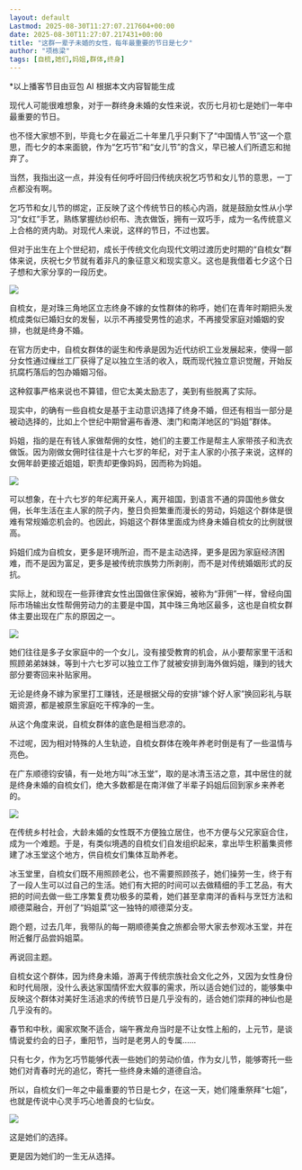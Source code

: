 ```yaml
---
layout: default
Lastmod: 2025-08-30T11:27:07.217604+00:00
date: 2025-08-30T11:27:07.217431+00:00
title: "这群一辈子未婚的女性，每年最重要的节日是七夕"
author: "项栋梁"
tags: [自梳,她们,妈姐,群体,终身]
---
```


\*以上播客节目由豆包 AI 根据本文内容智能生成

现代人可能很难想象，对于一群终身未婚的女性来说，农历七月初七是她们一年中最重要的节日。

也不怪大家想不到，毕竟七夕在最近二十年里几乎只剩下了“中国情人节”这一个意思，而七夕的本来面貌，作为“乞巧节”和“女儿节”的含义，早已被人们所遗忘和抛弃了。

当然，我指出这一点，并没有任何呼吁回归传统庆祝乞巧节和女儿节的意思，一丁点都没有啊。

乞巧节和女儿节的绑定，正反映了这个传统节日的核心内涵，就是鼓励女性从小学习“女红”手艺，熟练掌握纺纱织布、洗衣做饭，拥有一双巧手，成为一名传统意义上合格的贤内助。对现代人来说，这样的节日，不过也罢。

但对于出生在上个世纪初，成长于传统文化向现代文明过渡历史时期的“自梳女”群体来说，庆祝七夕节就有着非凡的象征意义和现实意义。这也是我借着七夕这个日子想和大家分享的一段历史。

![](https://images.weserv.nl/?url=https%3A//mmbiz.qpic.cn/mmbiz_jpg/qEicyZDQUnDF8xxrpPCiaruopm9mnH5GfIibSIt3of5FTbbakgZYmjz02u39TlEhDbM7w6ZjJTbCVzB8icTrJ86qicg/640%3Fwx_fmt%3Djpeg)

自梳女，是对珠三角地区立志终身不嫁的女性群体的称呼，她们在青年时期把头发梳成类似已婚妇女的发髻，以示不再接受男性的追求，不再接受家庭对婚姻的安排，也就是终身不婚。

在官方历史中，自梳女群体的诞生和传承是因为近代纺织工业发展起来，使得一部分女性通过缫丝工厂获得了足以独立生活的收入，既而现代独立意识觉醒，开始反抗腐朽落后的包办婚姻习俗。

这种叙事严格来说也不算错，但它太美太励志了，美到有些脱离了实际。

现实中，的确有一些自梳女是基于主动意识选择了终身不婚，但还有相当一部分是被动选择的，比如上个世纪中期曾遍布香港、澳门和南洋地区的“妈姐”群体。

妈姐，指的是在有钱人家做帮佣的女性，她们的主要工作是帮主人家带孩子和洗衣做饭。因为刚做女佣时往往是十六七岁的年纪，对于主人家的小孩子来说，这样的女佣年龄更接近姐姐，职责却更像妈妈，因而称为妈姐。

![](https://images.weserv.nl/?url=https%3A//mmbiz.qpic.cn/mmbiz_jpg/qEicyZDQUnDF8xxrpPCiaruopm9mnH5GfIAoh1K8J4PylkcBJEsc3NcOmfCaNFTh5ib2JibJhYcsTgpGHh5S2aqfVA/640%3Fwx_fmt%3Djpeg)

可以想象，在十六七岁的年纪离开亲人，离开祖国，到语言不通的异国他乡做女佣，长年生活在主人家的院子内，整日负担繁重而漫长的劳动，妈姐这个群体是很难有常规婚恋机会的。也因此，妈姐这个群体里面成为终身未婚自梳女的比例就很高。

妈姐们成为自梳女，更多是环境所迫，而不是主动选择，更多是因为家庭经济困难，而不是因为富足，更多是被传统宗族势力所剥削，而不是对传统婚姻形式的反抗。

实际上，就和现在一些菲律宾女性出国做住家保姆，被称为“菲佣”一样，曾经向国际市场输出女性帮佣劳动力的主要是中国，其中珠三角地区最多，这也是自梳女群体主要出现在广东的原因之一。

![](https://images.weserv.nl/?url=https%3A//mmbiz.qpic.cn/mmbiz_jpg/qEicyZDQUnDF8xxrpPCiaruopm9mnH5GfITzCZxWhb3kicZj7zJHLn5ZKZmofJe268n0DrDQHn5Y6ECiawpA2Afsug/640%3Fwx_fmt%3Djpeg)

她们往往是多子女家庭中的一个女儿，没有接受教育的机会，从小要帮家里干活和照顾弟弟妹妹，等到十六七岁可以独立工作了就被安排到海外做妈姐，赚到的钱大部分要寄回来补贴家用。

无论是终身不嫁为家里打工赚钱，还是根据父母的安排“嫁个好人家”换回彩礼与联姻资源，都是被原生家庭吃干榨净的一生。

从这个角度来说，自梳女群体的底色是相当悲凉的。

不过呢，因为相对特殊的人生轨迹，自梳女群体在晚年养老时倒是有了一些温情与亮色。

在广东顺德钧安镇，有一处地方叫“冰玉堂”，取的是冰清玉洁之意，其中居住的就是终身未婚的自梳女们，绝大多数都是在南洋做了半辈子妈姐后回到家乡来养老的。

![](https://images.weserv.nl/?url=https%3A//mmbiz.qpic.cn/mmbiz_jpg/qEicyZDQUnDF8xxrpPCiaruopm9mnH5GfIiciboiaMNhocQJCPlc32HicHyvpoF9HW5wexQVggsh0SXqlVNzpibicricQFw/640%3Fwx_fmt%3Djpeg)

在传统乡村社会，大龄未婚的女性既不方便独立居住，也不方便与父兄家庭合住，成为一个难题。于是，有类似境遇的自梳女们自发组织起来，拿出毕生积蓄集资修建了冰玉堂这个地方，供自梳女们集体互助养老。

冰玉堂里，自梳女们既不用照顾老公，也不需要照顾孩子，她们操劳一生，终于有了一段人生可以过自己的生活。她们有大把的时间可以去做精细的手工艺品，有大把的时间去做一些工序繁复费功极多的菜肴，她们甚至拿南洋的香料与烹饪方法和顺德菜融合，开创了“妈姐菜”这一独特的顺德菜分支。

跑个题，过去几年，我带队的每一期顺德美食之旅都会带大家去参观冰玉堂，并在附近餐厅品尝妈姐菜。

再说回主题。

自梳女这个群体，因为终身未婚，游离于传统宗族社会文化之外，又因为女性身份和时代局限，没什么表达家国情怀宏大叙事的需求，所以适合她们过的，能够集中反映这个群体对美好生活追求的传统节日是几乎没有的，适合她们崇拜的神仙也是几乎没有的。

春节和中秋，阖家欢聚不适合，端午赛龙舟当时是不让女性上船的，上元节，是谈情说爱约会的日子，重阳节，当时是老男人的专属……

只有七夕，作为乞巧节能够代表一些她们的劳动价值，作为女儿节，能够寄托一些她们对青春时光的追忆，寄托一些终身未婚的道德自洽。

所以，自梳女们一年之中最重要的节日是七夕，在这一天，她们隆重祭拜“七姐”，也就是传说中心灵手巧心地善良的七仙女。

![](https://images.weserv.nl/?url=https%3A//mmbiz.qpic.cn/mmbiz_jpg/qEicyZDQUnDF8xxrpPCiaruopm9mnH5GfIdAcRibcY4EBTt61xS7G97IicHpzSOItx6APZpRVPhOO65n8XhPwcGW0w/640%3Fwx_fmt%3Djpeg)

这是她们的选择。

更是因为她们的一生无从选择。

